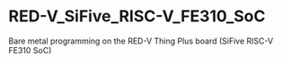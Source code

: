 # RED-V_SiFive_RISC-V_FE310_SoC
Bare metal programming on the RED-V Thing Plus board (SiFive RISC-V FE310 SoC)
